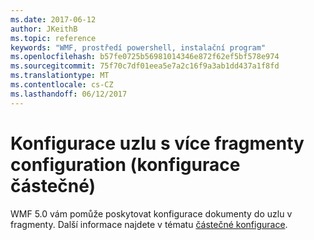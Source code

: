 ```yaml
---
ms.date: 2017-06-12
author: JKeithB
ms.topic: reference
keywords: "WMF, prostředí powershell, instalační program"
ms.openlocfilehash: b57fe0725b56981014346e872f62ef5bf578e974
ms.sourcegitcommit: 75f70c7df01eea5e7a2c16f9a3ab1dd437a1f8fd
ms.translationtype: MT
ms.contentlocale: cs-CZ
ms.lasthandoff: 06/12/2017
---
```

# <a name="configure-node-with-multiple-configuration-fragments-partial-configurations"></a>Konfigurace uzlu s více fragmenty configuration (konfigurace částečné)

WMF 5.0 vám pomůže poskytovat konfigurace dokumenty do uzlu v fragmenty. Další informace najdete v tématu [částečné konfigurace](https://msdn.microsoft.com/powershell/dsc/partialconfigs).

